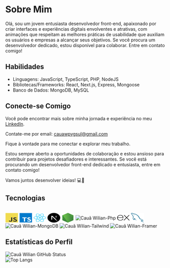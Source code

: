 # Sobre Mim

Olá, sou um jovem entusiasta desenvolvedor front-end, apaixonado por criar interfaces e experiências digitais envolventes e atrativas, com animações que respeitam as melhores práticas de usabilidade que auxiliam os usuários e empresas a alcançar seus objetivos. Se você procura um desenvolvedor dedicado, estou disponível para colaborar. Entre em contato comigo!

## Habilidades

- Linguagens: JavaScript, TypeScript, PHP, NodeJS
- Bibliotecas/Frameworks: React, Next.js, Express, Mongoose
- Banco de Dados: MongoDB, MySQL

## Conecte-se Comigo

Você pode encontrar mais sobre minha jornada e experiência no meu [LinkedIn](https://www.linkedin.com/in/cau%C3%A3-wilian-a08313224/).

Contate-me por email: cauawpvgsul@gmail.com

Fique à vontade para me conectar e explorar meu trabalho.

Estou sempre aberto a oportunidades de colaboração e estou ansioso para contribuir para projetos desafiadores e interessantes. Se você está procurando um desenvolvedor front-end dedicado e entusiasta, entre em contato comigo!

Vamos juntos desenvolver ideias! 💻🚀

## Tecnologias

 <div style="display: inline_block"><br>
  <img align="center" alt="Cauã Wilian-Js" height="30" width="40" src="https://raw.githubusercontent.com/devicons/devicon/master/icons/javascript/javascript-original.svg">
  <img align="center" alt="Cauã Wilian-Ts" height="30" width="40" src="https://raw.githubusercontent.com/devicons/devicon/master/icons/typescript/typescript-original.svg">
  <img align="center" alt="Cauã Wilian-React" height="30" width="40" src="https://raw.githubusercontent.com/devicons/devicon/master/icons/react/react-original.svg">
  <img align="center" alt="Cauã Wilian-Next" height="30" width="40" src="https://raw.githubusercontent.com/devicons/devicon/master/icons/nextjs/nextjs-original.svg">
  <img align="center" alt="Cauã Wilian-Node.js" height="30" width="40" src="https://raw.githubusercontent.com/devicons/devicon/master/icons/nodejs/nodejs-original.svg">
  <img align="center" alt="Cauã Wilian-Php" height="30" width="40" src="https://cdn.jsdelivr.net/gh/devicons/devicon@latest/icons/php/php-original.svg">
  <img align="center" alt="Cauã Wilian-Express" height="30" width="40" src="https://raw.githubusercontent.com/devicons/devicon/master/icons/express/express-original.svg">
  <img align="center" alt="Cauã Wilian-MySQL" height="30" width="40" src="https://raw.githubusercontent.com/devicons/devicon/master/icons/mysql/mysql-original.svg">
  <img align="center" alt="Cauã Wilian-MongoDB" height="30" width="40" src="https://cdn.jsdelivr.net/gh/devicons/devicon/icons/mongodb/mongodb-original-wordmark.svg" />
  <img align="center" alt="Cauã Wilian-Tailwind" height="30" width="40" src="https://cdn.jsdelivr.net/gh/devicons/devicon@latest/icons/tailwindcss/tailwindcss-original.svg">
  <img align="center" alt="Cauã Wilian-Framer" height="30" width="40" src="https://cdn.jsdelivr.net/gh/devicons/devicon@latest/icons/framermotion/framermotion-original.svg">
</div>

## Estatísticas do Perfil

![Cauã Wilian GitHub Status](https://github-readme-stats.vercel.app/api?username=cauawp&show_icons=true&theme=radical)<br>
![Top Langs](https://github-readme-stats.vercel.app/api/top-langs/?username=cauawp&layout=compact&theme=radical)
